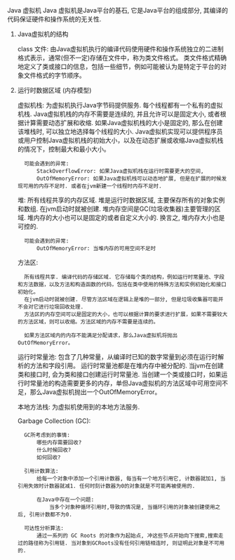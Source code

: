 Java 虚拟机
    Java 虚拟机是Java平台的基石, 它是Java平台的组成部分, 其编译的代码保证硬件和操作系统的无关性.
   
   1. Java虚拟机的结构
        
        class 文件: 
            由Java虚拟机执行的编译代码使用硬件和操作系统独立的二进制格式表示，通常(但不一定)存储在文件中，称为类文件格式。
            类文件格式精确地定义了类或接口的信息，包括一些细节，例如可能被认为是特定于平台的对象文件格式的字节顺序。  
   2. 运行时数据区域 (内存模型)
   
        虚拟机栈: 
            为虚拟机执行Java字节码提供服务.
            每个线程都有一个私有的虚拟机栈. Java虚拟机栈的内存不需要是连续的, 并且允许可以是固定大小, 或者根据计算需要动态扩展和收缩.
            如果Java虚拟机栈的大小是固定的, 那么在创建该堆栈时, 可以独立地选择每个线程的大小.
            Java虚拟机实现可以提供程序员或用户控制Java虚拟机栈的初始大小，以及在动态扩展或收缩Java虚拟机栈的情况下，控制最大和最小大小。
            
            可能会遇到的异常:
                StackOverflowError: 如果Java虚拟机栈在运行时需要更大的空间,
                OutOfMemoryError: 如果Java虚拟机栈可以动态地扩展, 但是在扩展的时候发现可用的内存不足时. 或者在jvm新建一个线程时内存不足时.
        堆:
            所有线程共享的内存区域. 堆是运行时数据区域, 主要保存所有的对象实例和数组.
            在jvm启动时就被创建. 堆内存空间是GC(垃圾收集器)主要管理的区域. 堆内存的大小也可以是固定的或者自定义大小的. 换言之, 堆内存大小也是可控的.
            
            可能会遇到的异常:
                OutOfMemoryError: 当堆内存的可用空间不足时
        方法区:
        
            所有线程共享. 编译代码的存储区域. 它存储每个类的结构，例如运行时常量池、字段和方法数据，以及方法和构造函数的代码，包括在类中使用的特殊方法和实例初始化和接口初始化。
            在jvm启动时就被创建. 尽管方法区域在逻辑上是堆的一部分, 但是垃圾收集器可能并不会对它进行垃圾回收处理.
            方法区的内存空间可以是固定的大小，也可以根据计算的要求进行扩展，如果不需要较大的方法区域，则可以收缩。方法区域的内存不需要是连续的。
            
            如果方法区域内的内存不能满足分配请求，那么Java虚拟机将抛出OutOfMemoryError。
            
        运行时常量池:
            包含了几种常量，从编译时已知的数字常量到必须在运行时解析的方法和字段引用。
            运行时常量池都是在堆内存中被分配的. 当jvm在创建类和接口时, 会为类和接口创建运行时常量池.
            当创建一个类或接口时，如果运行时常量池的构造需要更多的内存，单但Java虚拟机的方法区域中可用空间不足，那么Java虚拟机抛出一个OutOfMemoryError。
        
        本地方法栈:
            为虚拟机使用到的本地方法服务.     
            
        Garbage Collection (GC):
            
            GC所考虑到的事情:
                哪些内存需要回收?
                什么时候回收?
                如何回收?
            
            引用计数算法:
                给每一个对象中添加一个引用计数器, 每当有一个地方引用它, 计数器就加1, 当引用失效时计数器就减1. 任何时刻计数器为0的对象就是不可能再被使用的.
                
                在Java中存在一个问题:
                    当多个对象种循环引用时,导致的情况是, 当循环引用的对象被创建使用之后, 引用计数都不为0.
                    
            可达性分析算法:
                通过一系列的 GC Roots 的对象作为起始点, 冲这些节点开始向下搜索,搜索走过的路径称为引用链. 当对象到GCRoots没有任何引用链相连时, 则证明此对象是不可用的.